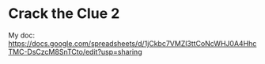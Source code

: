 # Crack the Clue 2

My doc: https://docs.google.com/spreadsheets/d/1jCkbc7VMZl3ttCoNcWHJ0A4HhcTMC-DsCzcM8SnTCto/edit?usp=sharing
